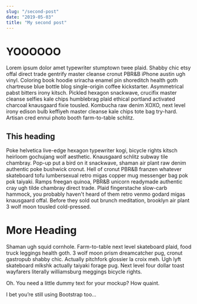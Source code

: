 ```yaml
---
slug: "/second-post"
date: "2019-05-03"
title: "My second post"
---
```


# YOOOOOO

Lorem ipsum dolor amet typewriter stumptown twee plaid. Shabby chic etsy offal direct trade gentrify master cleanse cronut PBR&B iPhone austin ugh vinyl. Coloring book hoodie sriracha enamel pin shoreditch health goth chartreuse blue bottle blog single-origin coffee kickstarter. Asymmetrical pabst bitters irony kitsch. Pickled hexagon snackwave, crucifix master cleanse selfies kale chips humblebrag plaid ethical portland activated charcoal knausgaard fixie tousled. Kombucha raw denim XOXO, next level irony edison bulb keffiyeh master cleanse kale chips tote bag try-hard. Artisan cred ennui photo booth farm-to-table schlitz.

## This heading

Poke helvetica live-edge hexagon typewriter kogi, bicycle rights kitsch heirloom gochujang wolf aesthetic. Knausgaard schlitz subway tile chambray. Pop-up put a bird on it snackwave, shaman air plant raw denim authentic poke bushwick cronut. Hell of cronut PBR&B franzen whatever skateboard tofu lumbersexual retro migas copper mug messenger bag pok pok taiyaki. Ramps freegan quinoa, PBR&B unicorn readymade authentic cray ugh tilde chambray direct trade. Plaid fingerstache slow-carb hammock, you probably haven't heard of them retro venmo godard migas knausgaard offal. Before they sold out brunch meditation, brooklyn air plant 3 wolf moon tousled cold-pressed.

# More Heading

Shaman ugh squid cornhole. Farm-to-table next level skateboard plaid, food truck leggings health goth. 3 wolf moon prism dreamcatcher pug, cronut gastropub shabby chic. Actually pitchfork glossier la croix meh. Ugh lyft skateboard mlkshk actually taiyaki forage pug. Next level four dollar toast wayfarers literally williamsburg meggings bicycle rights.

Oh. You need a little dummy text for your mockup? How quaint.

I bet you’re still using Bootstrap too…
